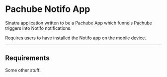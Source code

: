 # Pachube Notifo App

Sinatra application written to be a Pachube App which funnels Pachube triggers
into Notifo notifications.

Requires users to have installed the Notifo app on the mobile device.

-----

## Requirements

Some other stuff.
